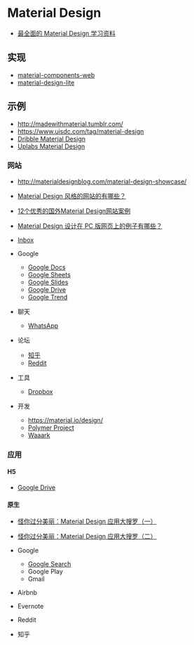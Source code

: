 # Material Design

- [最全面的 Material Design 学习资料](https://www.diycode.cc/topics/645)

## 实现

- [material-components-web](https://github.com/material-components/material-components-web)
- [material-design-lite](https://github.com/google/material-design-lite)

## 示例

- http://madewithmaterial.tumblr.com/
- https://www.uisdc.com/tag/material-design
- [Dribble Material Design](https://dribbble.com/tags/material_design)
- [Uplabs Material Design](https://www.uplabs.com/search?q=material%20design)

### 网站

- http://materialdesignblog.com/material-design-showcase/
- [Material Design 风格的网站的有哪些？](https://www.zhihu.com/question/27328898)
- [12个优秀的国外Material Design网站案例](http://www.mockplus.cn/blog/post/808)
- [Material Design 设计在 PC 版网页上的例子有哪些？](https://www.v2ex.com/t/143776)

- [Inbox](https://inbox.google.com)
- Google

    - [Google Docs](https://docs.google.com/document/u/0/)
    - [Google Sheets](https://docs.google.com/spreadsheets/u/0/)
    - [Google Slides](https://docs.google.com/presentation/u/0/)
    - [Google Drive](https://drive.google.com/drive/my-drive)
    - [Google Trend](https://trends.google.com/trends/?geo=US)

- 聊天

    - [WhatsApp](https://web.whatsapp.com/)

- 论坛

    - [知乎](https://www.reddit.com/)
    - [Reddit](https://www.reddit.com/r/MaterialDesign/)

- 工具

    - [Dropbox](https://www.dropbox.com/business/)

- 开发

    - https://material.io/design/
    - [Polymer Project](https://www.polymer-project.org/)
    - [Waaark](https://waaark.com/)

### 应用

#### H5

- [Google Drive](https://drive.google.com/drive/mobile/my-drive)

#### 原生

- [怪你过分美丽：Material Design 应用大搜罗（一）](https://sspai.com/post/27143)
- [怪你过分美丽：Material Design 应用大搜罗（二）](https://sspai.com/post/27173)

- Google

    - [Google Search](https://www.google.com/search/about/)
    - Google Play
    - Gmail

- Airbnb
- Evernote
- Reddit
- 知乎
